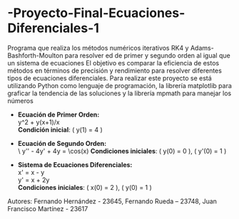 # -Proyecto-Final-Ecuaciones-Diferenciales-1
Programa que realiza los métodos numéricos iterativos RK4 y Adams-Bashforth-Moulton para resolver ed de primer y segundo orden al igual que un sistema de ecuaciones 
El objetivo es comparar la eficiencia de estos métodos en términos de precisión y rendimiento para resolver diferentes tipos de ecuaciones diferenciales.
Para realizar este proyecto se está utilizando Python como lenguaje de programación, la librería matplotlib para graficar la tendencia de las soluciones y la librería mpmath para manejar los números

- **Ecuación de Primer Orden:**  
   y^2 + y(x+1)/x  
  **Condición inicial**: \( y(1) = 4 \)

- **Ecuación de Segundo Orden:**  
  \ y'' - 4y' + 4y = \cos(x)
  **Condiciones iniciales**: \( y(0) = 0 \), \( y'(0) = 1 \)

- **Sistema de Ecuaciones Diferenciales:**  
   x' = x - y  
   y' = x + 2y  
  **Condiciones iniciales**: \( x(0) = 2 \), \( y(0) = 1 \)



Autores: 
Fernando Hernández - 23645, 
Fernando Rueda – 23748, 
Juan Francisco Martínez - 23617 
